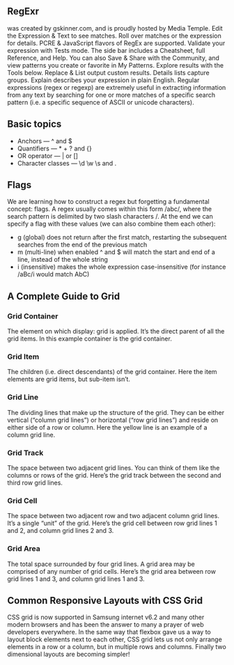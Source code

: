 ## RegExr
 was created by gskinner.com, and is proudly hosted by Media Temple.
Edit the Expression & Text to see matches. Roll over matches or the expression for details. PCRE & JavaScript flavors of RegEx are supported. Validate your expression with Tests mode.
The side bar includes a Cheatsheet, full Reference, and Help. You can also Save & Share with the Community, and view patterns you create or favorite in My Patterns.
Explore results with the Tools below. Replace & List output custom results. Details lists capture groups. Explain describes your expression in plain English.
Regular expressions (regex or regexp) are extremely useful in extracting information from any text by searching for one or more matches of a specific search pattern (i.e. a specific sequence of ASCII or unicode characters).

## Basic topics
* Anchors — ^ and $
* Quantifiers — * + ? and {}
* OR operator — | or []
* Character classes — \d \w \s and .

## Flags
We are learning how to construct a regex but forgetting a fundamental concept: flags.
A regex usually comes within this form /abc/, where the search pattern is delimited by two slash characters /. At the end we can specify a flag with these values (we can also combine them each other):
* g (global) does not return after the first match, restarting the subsequent searches from the end of the previous match
* m (multi-line) when enabled ^ and $ will match the start and end of a line, instead of the whole string
* i (insensitive) makes the whole expression case-insensitive (for instance /aBc/i would match AbC)

## A Complete Guide to Grid
### Grid Container
The element on which display: grid is applied. It’s the direct parent of all the grid items. In this example container is the grid container.
### Grid Item
The children (i.e. direct descendants) of the grid container. Here the item elements are grid items, but sub-item isn’t.
### Grid Line
The dividing lines that make up the structure of the grid. They can be either vertical (“column grid lines”) or horizontal (“row grid lines”) and reside on either side of a row or column. Here the yellow line is an example of a column grid line.
### Grid Track
The space between two adjacent grid lines. You can think of them like the columns or rows of the grid. Here’s the grid track between the second and third row grid lines.
### Grid Cell
The space between two adjacent row and two adjacent column grid lines. It’s a single “unit” of the grid. Here’s the grid cell between row grid lines 1 and 2, and column grid lines 2 and 3.
### Grid Area
The total space surrounded by four grid lines. A grid area may be comprised of any number of grid cells. Here’s the grid area between row grid lines 1 and 3, and column grid lines 1 and 3.

## Common Responsive Layouts with CSS Grid
CSS grid is now supported in Samsung internet v6.2 and many other modern browsers and has been the answer to many a prayer of web developers everywhere. In the same way that flexbox gave us a way to layout block elements next to each other, CSS grid lets us not only arrange elements in a row or a column, but in multiple rows and columns. Finally two dimensional layouts are becoming simpler!
